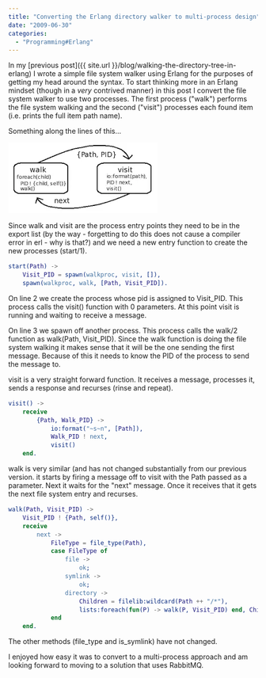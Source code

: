 ```yaml
---
title: "Converting the Erlang directory walker to multi-process design"
date: "2009-06-30"
categories: 
  - "Programming#Erlang"
---
```


In my [previous post]({{ site.url }}/blog/walking-the-directory-tree-in-erlang) I wrote a simple file system walker using Erlang for the purposes of getting my head around the syntax. To start thinking more in an Erlang mindset (though in a _very_ contrived manner) in this post I convert the file system walker to use two processes. The first process ("walk") performs the file system walking and the second ("visit") processes each found item (i.e. prints the full item path name).

Something along the lines of this...

![walk-visit](/images/archive/walk-visit1.webp "walk-visit")

Since walk and visit are the process entry points they need to be in the export list (by the way - forgetting to do this does not cause a compiler error in erl - why is that?) and we need a new entry function to create the new processes (start/1).

```erlang
start(Path) ->
	Visit_PID = spawn(walkproc, visit, []),
	spawn(walkproc, walk, [Path, Visit_PID]).
```

On line 2 we create the process whose pid is assigned to Visit_PID. This process calls the visit() function with 0 parameters. At this point visit is running and waiting to receive a message.

On line 3 we spawn off another process. This process calls the walk/2 function as walk(Path, Visit_PID). Since the walk function is doing the file system walking it makes sense that it will be the one sending the first message. Because of this it needs to know the PID of the process to send the message to.

visit is a very straight forward function. It receives a message, processes it, sends a response and recurses (rinse and repeat).

```erlang
visit() ->
	receive
		{Path, Walk_PID} ->
			io:format("~s~n", [Path]),
			Walk_PID ! next,
			visit()
	end.
```

walk is very similar (and has not changed substantially from our previous version. it starts by firing a message off to visit with the Path passed as a parameter. Next it waits for the "next" message. Once it receives that it gets the next file system entry and recurses.

```erlang
walk(Path, Visit_PID) ->
	Visit_PID ! {Path, self()},
	receive
		next ->
			FileType = file_type(Path),
			case FileType of
				file ->
					ok;
				symlink ->
					ok;
				directory ->
					Children = filelib:wildcard(Path ++ "/*"),
					lists:foreach(fun(P) -> walk(P, Visit_PID) end, Children)
			end
	end.
```

The other methods (file_type and is_symlink) have not changed.

I enjoyed how easy it was to convert to a multi-process approach and am looking forward to moving to a solution that uses RabbitMQ.
